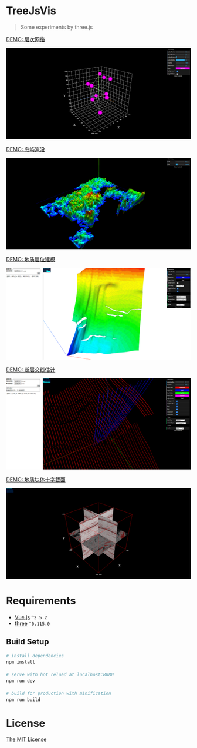 # TreeJsVis

> Some experiments by three.js

[DEMO: 层次网络](https://shuang13.github.io/ThreeJsVis/dist/index.html#/Tree)

![层次网络](./doc/Tree.png)


[DEMO: 岛屿淹没](https://shuang13.github.io/ThreeJsVis/dist/index.html#/Mountain)

![岛屿淹没](./doc/Mountain.png)


[DEMO: 地质层位建模](https://shuang13.github.io/ThreeJsVis/dist/index.html#/Layer)

![地质层位建模](./doc/layer.png)


[DEMO: 断层交线估计](https://shuang13.github.io/ThreeJsVis/dist/index.html#/Intersection)

![断层交线提取](./doc/inter.png)


[DEMO: 地质块体十字截面](https://shuang13.github.io/ThreeJsVis/dist/index.html#/Seismic)

![地质块体十字截面](./doc/Seismic.png)

# Requirements

- [Vue.js](https://github.com/vuejs/vue) `^2.5.2`
- [three](https://github.com/mrdoob/three.js) `^0.115.0`

## Build Setup

``` bash
# install dependencies
npm install

# serve with hot reload at localhost:8080
npm run dev

# build for production with minification
npm run build
```

# License

[The MIT License](http://opensource.org/licenses/MIT)